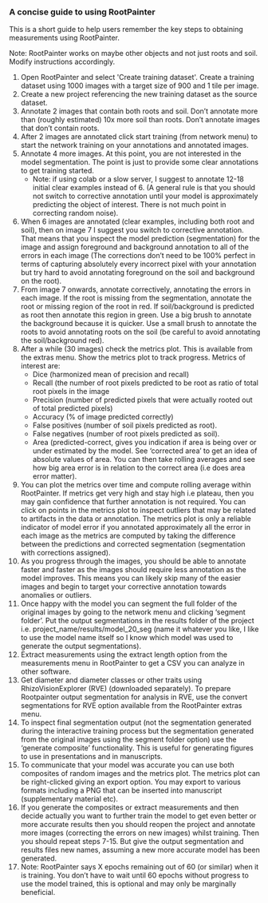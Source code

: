### A concise guide to using RootPainter

This is a short guide to help users remember the key steps to obtaining measurements using RootPainter. 

Note: RootPainter works on maybe other objects and not just roots and soil. Modify instructions accordingly.

1. Open RootPainter and select 'Create training dataset'. Create a training dataset using 1000 images with a target size of 900 and 1 tile per image.
2. Create a new project referencing the new training dataset as the source dataset.
3. Annotate 2 images that contain both roots and soil. Don’t annotate more than (roughly estimated) 10x more soil than roots. Don’t annotate images that don’t contain roots.
4. After 2 images are annotated click start training (from network menu) to start the network training on your annotations and annotated images.
5. Annotate 4 more images. At this point, you are not interested in the model segmentation. The point is just to provide some clear annotations to get training started. 
    - Note: if using colab or a slow server, I suggest to annotate 12-18 initial clear examples instead of 6. (A general rule is that you should not switch to corrective annotation until your model is approximately predicting the object of interest. There is not much point in correcting random noise).
7. When 6 images are annotated (clear examples, including both root and soil), then on image 7 I suggest you switch to corrective annotation. That means that you inspect the model prediction (segmentation) for the image and assign foreground and background annotation to all of the errors in each image (The corrections don’t need to be 100% perfect in terms of capturing absolutely every incorrect pixel with your annotation but try hard to avoid annotating foreground on the soil and background on the root).
8. From image 7 onwards, annotate correctively, annotating the errors in each image. If the root is missing from the segmentation, annotate the root or missing region of the root in red. If soil/background is predicted as root then annotate this region in green. Use a big brush to annotate the background because it is quicker. Use a small brush to annotate the roots to avoid annotating roots on the soil (be careful to avoid annotating the soil/background red).
9. After a while (30 images) check the metrics plot. This is available from the extras menu. Show the metrics plot to track progress. Metrics of interest are:
    - Dice (harmonized mean of precision and recall)
    - Recall (the number of root pixels predicted to be root as ratio of total root pixels in the image
    - Precision (number of predicted pixels that were actually rooted out of total predicted pixels)
    - Accuracy (% of image predicted correctly)
    - False positives (number of soil pixels predicted as root).
    - False negatives (number of root pixels predicted as soil).
    - Area (predicted-correct, gives you indication if area is being over or under estimated by the model. See ‘corrected area’ to get an idea of absolute values of area. You can then take rolling averages and see how big area error is in relation to the correct area (i.e does area error matter).
10. You can plot the metrics over time and compute rolling average within RootPainter. If metrics get very high and stay high i.e plateau, then you may gain confidence that further annotation is not required. You can click on points in the metrics plot to inspect outliers that may be related to artifacts in the data or annotation. The metrics plot is only a reliable indicator of model error if you annotated approximately all the error in each image as the metrics are computed by taking the difference between the predictions and corrected segmentation (segmentation with corrections assigned).
11. As you progress through the images, you should be able to annotate faster and faster as the images should require less annotation as the model improves. This means you can likely skip many of the easier images and begin to target your corrective annotation towards anomalies or outliers.
12. Once happy with the model you can segment the full folder of the original images by going to the network menu and clicking ‘segment folder’. Put the output segmentations in the results folder of the project i.e. project_name/results/model_20_seg (name it whatever you like, I like to use the model name itself so I know which model was used to generate the output segmentations).
13. Extract measurements using the extract length option from the measurements menu in RootPainter to get a CSV you can analyze in other software.
14. Get diameter and diameter classes or other traits using RhizoVisionExplorer (RVE) (downloaded separately). To prepare Rootpainter output segmentation for analysis in RVE, use the convert segmentations for RVE option available from the RootPainter extras menu.
15. To inspect final segmentation output (not the segmentation generated during the interactive training process but the segmentation generated from the original images using the segment folder option) use the ‘generate composite’ functionality. This is useful for generating figures to use in presentations and in manuscripts. 
16. To communicate that your model was accurate you can use both composites of random images and the metrics plot. The metrics plot can be right-clicked giving an export option. You may export to various formats including a PNG that can be inserted into manuscript (supplementary material etc).
17. If you generate the composites or extract measurements and then decide actually you want to further train the model to get even better or more accurate results then you should reopen the project and annotate more images (correcting the errors on new images) whilst training. Then you should repeat steps 7-15. But give the output segmentation and results files new names, assuming a new more accurate model has been generated.
18. Note: RootPainter says X epochs remaining out of 60 (or similar) when it is training. You don’t have to wait until 60 epochs without progress to use the model trained, this is optional and may only be marginally beneficial.







